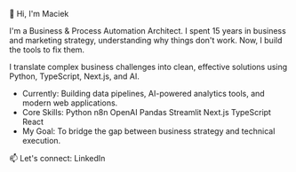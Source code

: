 👋 Hi, I'm Maciek

I'm a Business & Process Automation Architect. I spent 15 years in business and marketing strategy, understanding why things don't work. Now, I build the tools to fix them.

I translate complex business challenges into clean, effective solutions using Python, TypeScript, Next.js, and AI.

 - Currently: Building data pipelines, AI-powered analytics tools, and modern web applications.
 - Core Skills: Python n8n OpenAI Pandas Streamlit Next.js TypeScript React
 - My Goal: To bridge the gap between business strategy and technical execution.
    
  📫 Let's connect: LinkedIn
